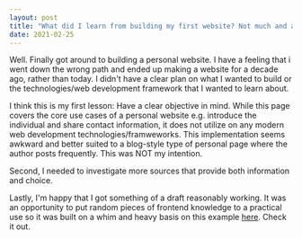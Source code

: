 ```yaml
---
layout: post
title: "What did I learn from building my first website? Not much and a lot."
date: 2021-02-25 
---
```



Well. Finally got around to building a personal website. I have a feeling that i went down the wrong path and ended up making a website for a decade ago, rather than today. I didn't have a clear plan on what I wanted to build or the technologies/web development framework that I wanted to learn about. 

I think this is my first lesson: Have a clear objective in mind. While this page covers the core use cases of a personal website e.g. introduce the individual and share contact information, it does not utilize on any modern web development technologies/framweworks. This implementation seems awkward and better suited to a blog-style type of personal page where the author posts frequently. This was NOT my intention.  

Second, I needed to investigate more sources that provide both  information and choice.

Lastly, I'm happy that I got something of a draft reasonably working. It was an opportunity to put random pieces of frontend knowledge to a practical use so it was built on a whim and heavy basis on this example [here](http://jmcglone.com/guides/github-pages/). Check it out.
